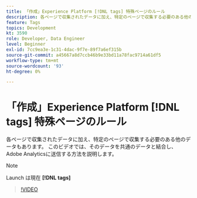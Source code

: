 ```yaml
---
title: 「作成」Experience Platform [!DNL tags] 特殊ページのルール
description: 各ページで収集されたデータに加え、特定のページで収集する必要のある他のデータもあります。 このビデオでは、そのデータを共通のデータと結合し、Adobe Analyticsに送信する方法を説明します。
feature: Tags
topics: Development
kt: 3590
role: Developer, Data Engineer
level: Beginner
exl-id: 7cc9ea3e-1c31-4dac-9f7e-89f7a6ef315b
source-git-commit: a45667a8d7ccb46b9e33bd11a78fac9714a61df5
workflow-type: tm+mt
source-wordcount: '93'
ht-degree: 0%

---
```


# 「作成」Experience Platform [!DNL tags] 特殊ページのルール

各ページで収集されたデータに加え、特定のページで収集する必要のある他のデータもあります。 このビデオでは、そのデータを共通のデータと結合し、Adobe Analyticsに送信する方法を説明します。

>[!NOTE]
>
> Launch は現在 **[!DNL tags]**

>[!VIDEO](https://video.tv.adobe.com/v/28770/?quality=12&learn=on)
